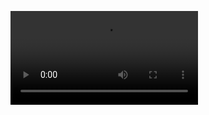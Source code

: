 ![helló](https://github.com/rbwldrf/FORR2GL-21V/blob/80bf22967ddf433b8e4594b21eb13949d017bf6e/Assets/verk3/verkefni3.mkv)
